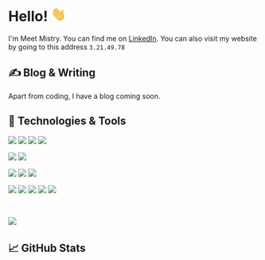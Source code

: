 # Hello! <img src="https://raw.githubusercontent.com/meetmistry0/meetmistry0/main/assets/wave.gif" width="30px">

I'm Meet Mistry. You can find me on [LinkedIn](https://www.linkedin.com/in/meet-mistry-129254201/). You can also visit my website by going to this address `3.21.49.78`

## &#x270d; Blog & Writing

Apart from coding, I have a blog coming soon.

## 🔧 Technologies & Tools

![](https://img.shields.io/badge/OS-Windows-informational?style=flat&logo=windows&color=0078D6)
![](https://img.shields.io/badge/Editor-Visual_Studio_Code-informational?style=flat&logo=visual-studio-code&color=007ACC)
![](https://img.shields.io/badge/Shell-Powershell-blue?style=flat&logo=powershell&color=5391FE)
![](https://img.shields.io/badge/Terminal-Windows_Terminal-blue?style=flat&logo=windows-terminal&color=4D4D4D)
<br />

![](https://img.shields.io/badge/OS-Arch_Linux-informational?style=flat&logo=arch-linux&color=1793D1)
![](https://img.shields.io/badge/Shell-Zsh-informational?style=flat&logo=gnu-bash&color=dfc428)
<br />

![](https://img.shields.io/badge/Code-Python-informational?style=flat&logo=python&color=3776AB)
![](https://img.shields.io/badge/Framework-Flask-informational?style=flat&logo=flask&color=000000)
![](https://img.shields.io/badge/Code-C-informational?style=flat&logo=c&color=a8b9cc)
<br />

![](https://img.shields.io/badge/Code-JavaScript-informational?style=flat&logo=javascript&color=F7DF1E)
![](https://img.shields.io/badge/Framework-Bootstrap-informational?style=flat&logo=bootstrap&color=7952B3)
![](https://img.shields.io/badge/Code-HTML5-informational?style=flat&logo=html5&color=E34F26)
![](https://img.shields.io/badge/Code-CSS-informational?style=flat&logo=css3&color=1572B6)
![](https://img.shields.io/badge/Scripting-PHP-informational?style=flat&logo=php&color=777BB4)

<br />

![](https://img.shields.io/badge/Tools-AWS-informational?style=flat&logo=amazon-aws&color=232F3E)

## &#x1f4c8; GitHub Stats
